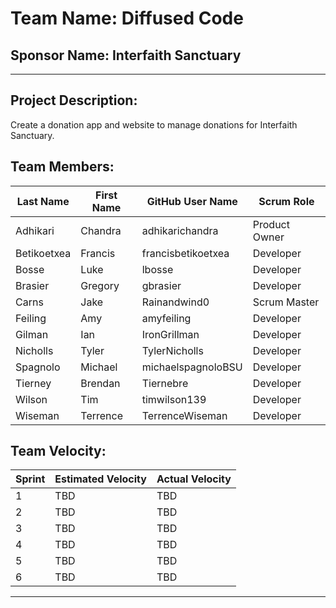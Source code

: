 # **Team Name: Diffused Code**

## Sponsor Name: Interfaith Sanctuary
***
## Project Description:
Create a donation app and website to manage donations for Interfaith Sanctuary.

## Team Members:

Last Name       | First Name      | GitHub User Name     | Scrum Role
--------------- | --------------- | -------------------- | ---------------
Adhikari        | Chandra         | adhikarichandra      | Product Owner
Betikoetxea     | Francis         | francisbetikoetxea   | Developer
Bosse           | Luke            | lbosse               | Developer
Brasier         | Gregory         | gbrasier             | Developer
Carns           | Jake            | Rainandwind0         | Scrum Master
Feiling         | Amy             | amyfeiling           | Developer
Gilman          | Ian             | IronGrillman         | Developer
Nicholls        | Tyler           | TylerNicholls        | Developer
Spagnolo        | Michael         | michaelspagnoloBSU   | Developer
Tierney         | Brendan         | Tiernebre            | Developer
Wilson          | Tim             | timwilson139         | Developer
Wiseman         | Terrence        | TerrenceWiseman      | Developer

## Team Velocity:

Sprint | Estimated Velocity | Actual Velocity
------ | ------------------ | ---------------
   1   | TBD                | TBD
   2   | TBD                | TBD
   3   | TBD                | TBD
   4   | TBD                | TBD
   5   | TBD                | TBD
   6   | TBD                | TBD

***
